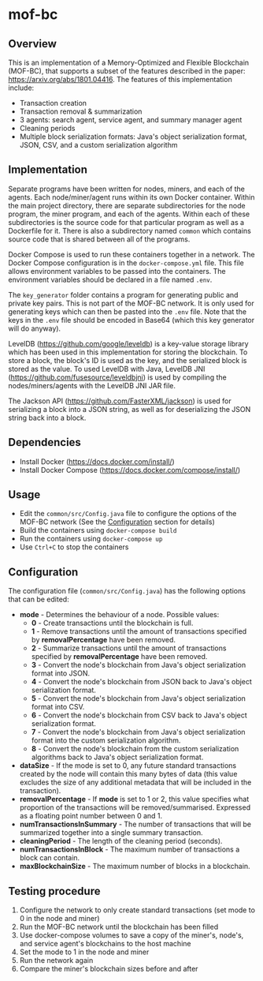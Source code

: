 # mof-bc

## Overview
This is an implementation of a Memory-Optimized and Flexible Blockchain (MOF-BC), that supports a subset of the features described in the paper: https://arxiv.org/abs/1801.04416. The features of this implementation include:
* Transaction creation
* Transaction removal & summarization
* 3 agents: search agent, service agent, and summary manager agent
* Cleaning periods
* Multiple block serialization formats: Java's object serialization format, JSON, CSV, and a custom serialization algorithm

## Implementation
Separate programs have been written for nodes, miners, and each of the agents. Each node/miner/agent runs within its own Docker container. Within the main project directory, there are separate subdirectories for the node program, the miner program, and each of the agents. Within each of these subdirectories is the source code for that particular program as well as a Dockerfile for it. There is also a subdirectory named `common` which contains source code that is shared between all of the programs.

Docker Compose is used to run these containers together in a network. The Docker Compose configuration is in the `docker-compose.yml` file. This file allows environment variables to be passed into the containers. The environment variables should be declared in a file named `.env`.

The `key_generator` folder contains a program for generating public and private key pairs. This is not part of the MOF-BC network. It is only used for generating keys which can then be pasted into the `.env` file. Note that the keys in the `.env` file should be encoded in Base64 (which this key generator will do anyway).
 
LevelDB (https://github.com/google/leveldb) is a key-value storage library which has been used in this implementation for storing the blockchain. To store a block, the block's ID is used as the key, and the serialized block is stored as the value. To used LevelDB with Java, LevelDB JNI (https://github.com/fusesource/leveldbjni) is used by compiling the nodes/miners/agents with the LevelDB JNI JAR file.

The Jackson API (https://github.com/FasterXML/jackson) is used for serializing a block into a JSON string, as well as for deserializing the JSON string back into a block.

## Dependencies
* Install Docker (https://docs.docker.com/install/)
* Install Docker Compose (https://docs.docker.com/compose/install/)

## Usage
* Edit the `common/src/Config.java` file to configure the options of the MOF-BC network (See the <a href="#Configuration">Configuration</a> section for details)
* Build the containers using `docker-compose build`
* Run the containers using `docker-compose up`
* Use `Ctrl+C` to stop the containers

## Configuration
The configuration file (`common/src/Config.java`) has the following options that can be edited:
* **mode** - Determines the behaviour of a node. Possible values:
    * **0** - Create transactions until the blockchain is full.
    * **1** - Remove transactions until the amount of transactions specified by **removalPercentage** have been removed.
    * **2** - Summarize transactions until the amount of transactions specified by **removalPercentage** have been removed.
    * **3** - Convert the node's blockchain from Java's object serialization format into JSON.
    * **4** - Convert the node's blockchain from JSON back to Java's object serialization format.
    * **5** - Convert the node's blockchain from Java's object serialization format into CSV.
    * **6** - Convert the node's blockchain from CSV back to Java's object serialization format.
    * **7** - Convert the node's blockchain from Java's object serialization format into the custom serialization algorithm.
    * **8** - Convert the node's blockchain from the custom serialization algorithms back to Java's object serialization format.
* **dataSize** - If the mode is set to 0, any future standard transactions created by the node will contain this many bytes of data (this value excludes the size of any additional metadata that will be included in the transaction). 
* **removalPercentage** - If **mode** is set to 1 or 2, this value specifies what proportion of the transactions will be removed/summarised. Expressed as a floating point number between 0 and 1.
* **numTransactionsInSummary** - The number of transactions that will be summarized together into a single summary transaction.
* **cleaningPeriod** - The length of the cleaning period (seconds).
* **numTransactionsInBlock** - The maximum number of transactions a block can contain.
* **maxBlockchainSize** - The maximum number of blocks in a blockchain. 

## Testing procedure
1. Configure the network to only create standard transactions (set mode to 0 in the node and miner)
2. Run the MOF-BC network until the blockchain has been filled
3. Use docker-compose volumes to save a copy of the miner's, node's, and service agent's blockchains to the host machine
4. Set the mode to 1 in the node and miner
5. Run the network again
6. Compare the miner's blockchain sizes before and after 
